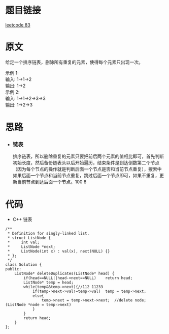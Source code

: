 # 题目链接
[leetcode 83](https://leetcode-cn.com/problems/remove-duplicates-from-sorted-list/)

# 原文
给定一个排序链表，删除所有重复的元素，使得每个元素只出现一次。

示例 1:  
输入: 1->1->2   
输出: 1->2  
示例 2:    
输入: 1->1->2->3->3  
输出: 1->2->3

# 思路
- ### **链表**
  排序链表，所以删除重复的元素只要把前后两个元素的值相比即可，首先判断初始长度，然后备份链表头以后开始遍历，结束条件是到达倒数第二个节点（因为每个节点的操作就是判断后面一个节点是否和当前节点重复），搜索中如果后面一个节点和当前节点重复，跳过后面一个节点即可，如果不重复，更新当前节点到达后面一个节点。100 8

# 代码
- C++ 链表
```
/**
 * Definition for singly-linked list.
 * struct ListNode {
 *     int val;
 *     ListNode *next;
 *     ListNode(int x) : val(x), next(NULL) {}
 * };
 */
class Solution {
public:
    ListNode* deleteDuplicates(ListNode* head) {
        if(head==NULL||head->next==NULL)    return head;
        ListNode* temp = head;
        while(temp&&temp->next){//112 11233
            if(temp->next->val!=temp->val)  temp = temp->next;
            else{
                temp->next = temp->next->next;	//delete node;(ListNode *node = temp->next)
            }
        }
        return head;
    }
};
```
